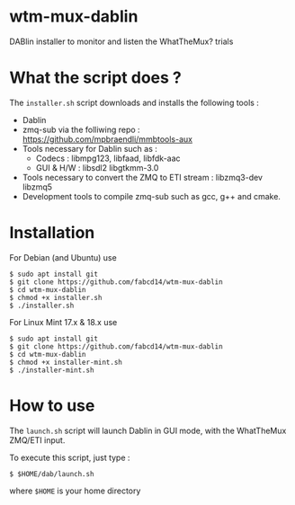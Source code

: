 # wtm-mux-dablin
DABlin installer to monitor and listen the WhatTheMux? trials

What the script does ?
======================

The `installer.sh` script downloads and installs the following tools :
- Dablin
- zmq-sub via the folliwing repo : https://github.com/mpbraendli/mmbtools-aux
- Tools necessary for Dablin such as :
    - Codecs : libmpg123, libfaad, libfdk-aac
    - GUI & H/W : libsdl2 libgtkmm-3.0
- Tools necessary to convert the ZMQ to ETI stream : libzmq3-dev libzmq5
- Development tools to compile zmq-sub such as gcc, g++ and cmake.

Installation
============

For Debian (and Ubuntu) use

    $ sudo apt install git
    $ git clone https://github.com/fabcd14/wtm-mux-dablin
    $ cd wtm-mux-dablin
    $ chmod +x installer.sh
    $ ./installer.sh


For Linux Mint 17.x & 18.x use

    $ sudo apt install git
    $ git clone https://github.com/fabcd14/wtm-mux-dablin
    $ cd wtm-mux-dablin
    $ chmod +x installer-mint.sh
    $ ./installer-mint.sh
    

How to use
==========
The `launch.sh` script will launch Dablin in GUI mode, with the WhatTheMux ZMQ/ETI input.

To execute this script, just type : 

    $ $HOME/dab/launch.sh

where `$HOME` is your home directory
